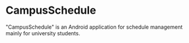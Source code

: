 # CampusSchedule

"CampusSchedule" is an Android application for schedule management mainly for university students.
